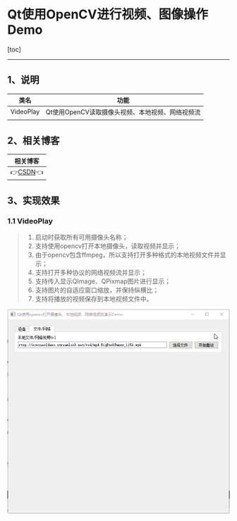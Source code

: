 # Qt使用OpenCV进行视频、图像操作Demo

[toc]

---

## 1、说明

|   类名    | 功能                                             |
| :-------: | ------------------------------------------------ |
| VideoPlay | Qt使用OpenCV读取摄像头视频、本地视频、网络视频流 |
|           |                                                  |




## 2、相关博客

|                           相关博客                           |
| :----------------------------------------------------------: |
| 👉[CSDN](https://blog.csdn.net/qq_43627907/category_11818354.html)👈 |



## 3、实现效果

### 1.1 VideoPlay

> 1. 启动时获取所有可用摄像头名称；
> 2. 支持使用opencv打开本地摄像头，读取视频并显示；
> 3. 由于opencv包含ffmpeg，所以支持打开多种格式的本地视频文件并显示；
> 4. 支持打开多种协议的网络视频流并显示；
> 5. 支持传入显示QImage、QPixmap图片进行显示；
> 6. 支持图片的自适应窗口缩放，并保持纵横比；
> 6. 支持将播放的视频保存到本地视频文件中。

![VideoPlay1-tuya](OpenCVDemo.assets/VideoPlay1-tuya.gif)